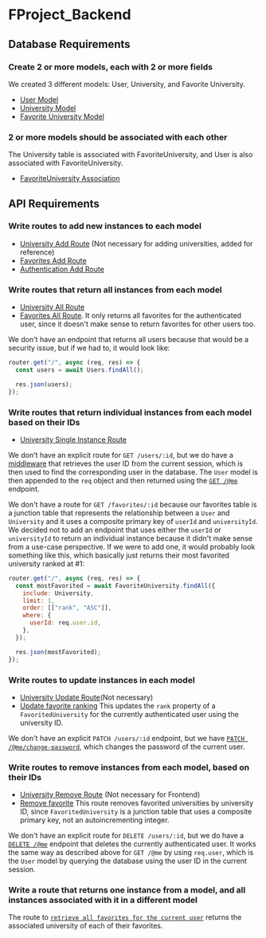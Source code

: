 # FProject_Backend

## Database Requirements

### Create 2 or more models, each with 2 or more fields

We created 3 different models: User, University, and Favorite University.

- [User Model](https://github.com/Shion1314/FProject_Backend/blame/5e21ff3b0a51f8b61e3a5936663cdd5462a5e620/Database/Model/User.js#L52C3-L52C23)
- [University Model](https://github.com/Shion1314/FProject_Backend/blame/f7d71b1a7126afa421354afb84579e6da3bc8b40/Database/Model/University.js#L41)
- [Favorite University Model](https://github.com/Shion1314/FProject_Backend/blame/bc9b5776a66c3f24a27529c96ea21dc231b35919/Database/Model/FavoriteUniversity.js#L35)

### 2 or more models should be associated with each other

The University table is associated with FavoriteUniversity, and User is also associated with FavoriteUniversity.

- [FavoriteUniversity Association](https://github.com/Shion1314/FProject_Backend/blame/1bca2c60900c1228a0a133d4d6d933ceac8b44c0/Database/Model/FavoriteUniversity.js#L41-L49)

## API Requirements

### Write routes to add new instances to each model

- [University Add Route](https://github.com/Shion1314/FProject_Backend/blame/65e0d6ee8714af3d767f2356ebf98021513bc1e9/Route/university.js#L165-L168)
  (Not necessary for adding universities, added for reference)
- [Favorites Add Route](https://github.com/Shion1314/FProject_Backend/blame/31de35e74306a8d4a39ba5e590fab3eafba2371e/Route/favorites.js#L30-L66)
- [Authentication Add Route](https://github.com/Shion1314/FProject_Backend/blame/0898717aec2db2aa0ac5cdb0c9596ebdc5aa1248/Route/auth.js#L78-L126)

### Write routes that return all instances from each model

- [University All Route](https://github.com/Shion1314/FProject_Backend/blame/c08eb4e07b14d187a003bf4c575b8a1d3c96c100/Route/university.js#L144-L163)
- [Favorites All Route](https://github.com/Shion1314/FProject_Backend/blame/1c06565335ca935d2ba199186a8c9232a8fe729a/Route/favorites.js#L16-L28). It only returns all favorites for the authenticated user, since it doesn't make sense to return favorites for other users too.

We don't have an endpoint that returns all users because that would be a security issue, but if we had to, it would look like:
```javascript
router.get("/", async (req, res) => {
  const users = await Users.findAll();

  res.json(users);
});
```

### Write routes that return individual instances from each model based on their IDs

- [University Single Instance Route](https://github.com/Shion1314/FProject_Backend/blame/9380034f2a7bf4612869cd575603ee1cfda56e37/Route/university.js#L9-L12)

We don't have an explicit route for `GET /users/:id`, but we do have a [middleware](https://github.com/Shion1314/FProject_Backend/blob/main/Middleware/require-user.js#L3) that retrieves the user ID from the current session, which is then used to find the corresponding user in the database. The `User` model is then appended to the `req` object and then returned using the [`GET /@me`](https://github.com/Shion1314/FProject_Backend/blob/main/Route/%40me.js#L16) endpoint.

We don't have a route for `GET /favorites/:id` because our favorites table is a junction table that represents the relationship between a `User` and `University` and it uses a composite primary key of `userId` and `universityId`. We decided not to add an endpoint that uses either the `userId` or `universityId` to return an individual instance because it didn't make sense from a use-case perspective. If we were to add one, it would probably look something like this, which basically just returns their most favorited university ranked at #1:
```javascript
router.get("/", async (req, res) => {
  const mostFavorited = await FavoriteUniversity.findAll({
    include: University,
    limit: 1,
    order: [["rank", "ASC"]],
    where: {
      userId: req.user.id,
    },
  });

  res.json(mostFavorited);
});
```

### Write routes to update instances in each model

- [University Update Route](https://github.com/Shion1314/FProject_Backend/blame/3bcdbb78a03114295c27dafdc7fb9d1492c5e1f0/Route/university.js#L165-L168)(Not necessary)
- [Update favorite ranking](https://github.com/Shion1314/FProject_Backend/blob/main/Route/favorites.js#L87) This updates the `rank` property of a `FavoritedUniversity` for the currently authenticated user using the university ID.

We don't have an explicit `PATCH /users/:id` endpoint, but we have [`PATCH /@me/change-password`](https://github.com/Shion1314/FProject_Backend/blob/main/Route/%40me.js#L71), which changes the password of the current user.

### Write routes to remove instances from each model, based on their IDs

- [University Remove Route](https://github.com/Shion1314/FProject_Backend/blame/1343159512e1fa47ae829e74f63a8481bb9e52c9/Route/university.js#L170-L178)
  (Not necessary for Frontend)
- [Remove favorite](https://github.com/Shion1314/FProject_Backend/blob/main/Route/favorites.js#L68) This route removes favorited universities by university ID, since `FavoritedUniversity` is a junction table that uses a composite primary key, not an autoincrementing integer.

We don't have an explicit route for `DELETE /users/:id`, but we do have a [`DELETE /@me`](https://github.com/Shion1314/FProject_Backend/blob/main/Route/%40me.js#L27) endpoint that deletes the currently authenticated user. It works the same way as described above for `GET /@me` by using `req.user`, which is the `User` model by querying the database using the user ID in the current session.

### Write a route that returns one instance from a model, and all instances associated with it in a different model

The route to [`retrieve all favorites for the current user`](https://github.com/Shion1314/FProject_Backend/blob/main/Route/favorites.js#L16) returns the associated university of each of their favorites.
